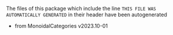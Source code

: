 The files of this package which include the line `THIS FILE WAS AUTOMATICALLY GENERATED` in their header have been autogenerated

* from MonoidalCategories v2023.10-01
